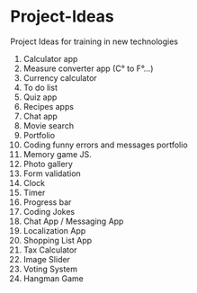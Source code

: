 # Project-Ideas
Project Ideas for training in new technologies 

1. Calculator app
2. Measure converter app (C° to F°...)
3. Currency calculator 
4. To do list
5. Quiz app
6. Recipes apps
7. Chat app 
8. Movie search 
9. Portfolio 
10. Coding funny errors and messages portfolio
11. Memory game JS.
12. Photo gallery 
13. Form validation 
14. Clock
15. Timer
16. Progress bar
17. Coding Jokes
18. Chat App / Messaging App
19. Localization App
20. Shopping List App
21. Tax Calculator
22. Image Slider
23. Voting System
24. Hangman Game

